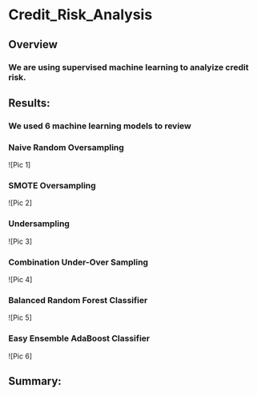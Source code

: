 # Credit_Risk_Analysis

## Overview 
### We are using supervised machine learning to analyize credit risk.

## Results:
### We used 6 machine learning models to review
### Naive Random Oversampling
![Pic 1]     

### SMOTE Oversampling
![Pic 2]    

### Undersampling
![Pic 3]   

### Combination Under-Over Sampling
![Pic 4]    

### Balanced Random Forest Classifier
![Pic 5]    

### Easy Ensemble AdaBoost Classifier
![Pic 6]     

## Summary:
